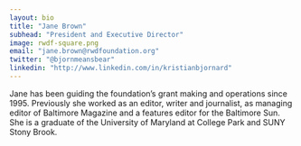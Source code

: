 ```yaml
---
layout: bio
title: "Jane Brown"
subhead: "President and Executive Director"
image: rwdf-square.png
email: "jane.brown@rwdfoundation.org"
twitter: "@bjornmeansbear"
linkedin: "http://www.linkedin.com/in/kristianbjornard"
---
```


Jane has been guiding the foundation’s grant making and operations since 1995.  Previously she worked as an editor, writer and journalist, as managing editor of Baltimore Magazine and a features editor for the Baltimore Sun. She is a graduate of the University of Maryland at College Park and SUNY Stony Brook.

